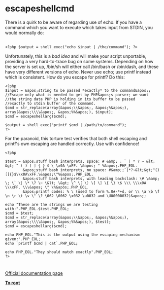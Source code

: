 # escapeshellcmd



There is a quirk to be aware of regarding use of echo. If you have a command which you want to execute which takes input from STDIN, you would normally do:<br><br>

```
<?php $output = shell_exec("echo $input | /the/command"); ?>
```


Unfortunately, this is a *bad idea* and will make your script unportable, providing a very hard-to-trace bug on some systems. Depending on how the server is set up, /bin/sh will either call /bin/bash or /bin/dash, and these have very different versions of echo. Never use echo; use printf instead which is consistent. How do you escape for printf? Do this:



```
<?php
$input = &apos;string to be passed *exactly* to the command&apos;;
//Escape only what is needed to get by PHP&apos;s parser; we want
//the string data PHP is holding in its buffer to be passed
//exactly to stdin buffer of the command.
$cmd = str_replace(array(&apos;\\&apos;, &apos;%&apos;), array(&apos;\\\\&apos;, &apos;%%&apos;), $input);
$cmd = escapeshellarg($cmd);

$output = shell_exec("printf $cmd | /path/to/command");
?>
```


For the paranoid, this torture test verifies that both shell escaping and printf&apos;s own escaping are handled correctly. Use with confidence!



```
<?php

$test = &apos;stuff bash interprets, space: # &amp; ; ` | * ? ~ &lt; &gt; ^ ( ) [ ] { } $ \ \x0A \xFF. \&apos; " %&apos;.PHP_EOL.
        &apos;stuff bash interprets, no space: #&amp;;`|*?~&lt;&gt;^()[]{}$\\x0A\xFF.\&apos;\"%&apos;.PHP_EOL.
        &apos;stuff bash interprets, with leading backslash: \# \&amp; \; \` \| \* \? \~ \&lt; \&gt; \^ \( \) \[ \] \{ \} \$ \\\ \\\x0A \\\xFF. \\\&apos; \" \%&apos;.PHP_EOL.
        &apos;printf codes: % \ (used to form %.0#-*+d, or \\ \a \b \f \n \r \t \v \" \? \062 \0062 \x032 \u0032 and \U00000032)&apos;;

echo "These are the strings we are testing with:".PHP_EOL.$test.PHP_EOL;
$cmd = $test;
$cmd = str_replace(array(&apos;\\&apos;, &apos;%&apos;), array(&apos;\\\\&apos;, &apos;%%&apos;), $test);
$cmd = escapeshellarg($cmd);

echo PHP_EOL."This is the output using the escaping mechanism given:".PHP_EOL;
echo `printf $cmd | cat`.PHP_EOL;

echo PHP_EOL."They should match exactly".PHP_EOL;
?>
```
  

#

[Official documentation page](https://www.php.net/manual/en/function.escapeshellcmd.php)

**[To root](/README.md)**